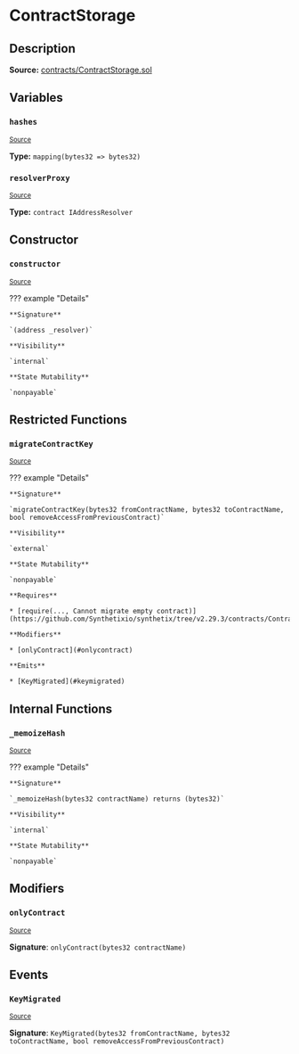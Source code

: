 # ContractStorage

## Description

**Source:** [contracts/ContractStorage.sol](https://github.com/Synthetixio/synthetix/tree/v2.29.3/contracts/ContractStorage.sol)

## Variables

### `hashes`

<sub>[Source](https://github.com/Synthetixio/synthetix/tree/v2.29.3/contracts/ContractStorage.sol#L11)</sub>

**Type:** `mapping(bytes32 => bytes32)`

### `resolverProxy`

<sub>[Source](https://github.com/Synthetixio/synthetix/tree/v2.29.3/contracts/ContractStorage.sol#L9)</sub>

**Type:** `contract IAddressResolver`

## Constructor

### `constructor`

<sub>[Source](https://github.com/Synthetixio/synthetix/tree/v2.29.3/contracts/ContractStorage.sol#L13)</sub>

??? example "Details"

    **Signature**

    `(address _resolver)`

    **Visibility**

    `internal`

    **State Mutability**

    `nonpayable`

## Restricted Functions

### `migrateContractKey`

<sub>[Source](https://github.com/Synthetixio/synthetix/tree/v2.29.3/contracts/ContractStorage.sol#L34)</sub>

??? example "Details"

    **Signature**

    `migrateContractKey(bytes32 fromContractName, bytes32 toContractName, bool removeAccessFromPreviousContract)`

    **Visibility**

    `external`

    **State Mutability**

    `nonpayable`

    **Requires**

    * [require(..., Cannot migrate empty contract)](https://github.com/Synthetixio/synthetix/tree/v2.29.3/contracts/ContractStorage.sol#L39)

    **Modifiers**

    * [onlyContract](#onlycontract)

    **Emits**

    * [KeyMigrated](#keymigrated)

## Internal Functions

### `_memoizeHash`

<sub>[Source](https://github.com/Synthetixio/synthetix/tree/v2.29.3/contracts/ContractStorage.sol#L20)</sub>

??? example "Details"

    **Signature**

    `_memoizeHash(bytes32 contractName) returns (bytes32)`

    **Visibility**

    `internal`

    **State Mutability**

    `nonpayable`

## Modifiers

### `onlyContract`

<sub>[Source](https://github.com/Synthetixio/synthetix/tree/v2.29.3/contracts/ContractStorage.sol#L52)</sub>

**Signature**: `onlyContract(bytes32 contractName)`

## Events

### `KeyMigrated`

<sub>[Source](https://github.com/Synthetixio/synthetix/tree/v2.29.3/contracts/ContractStorage.sol#L63)</sub>

**Signature**: `KeyMigrated(bytes32 fromContractName, bytes32 toContractName, bool removeAccessFromPreviousContract)`

